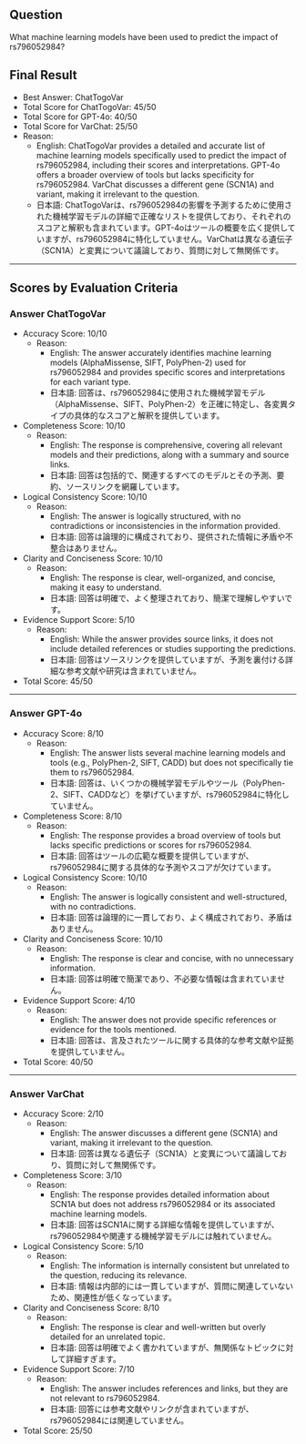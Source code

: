 ## Question

What machine learning models have been used to predict the impact of rs796052984?

## Final Result

- Best Answer: ChatTogoVar
- Total Score for ChatTogoVar: 45/50
- Total Score for GPT-4o: 40/50
- Total Score for VarChat: 25/50
- Reason:
  - English: ChatTogoVar provides a detailed and accurate list of machine learning models specifically used to predict the impact of rs796052984, including their scores and interpretations. GPT-4o offers a broader overview of tools but lacks specificity for rs796052984. VarChat discusses a different gene (SCN1A) and variant, making it irrelevant to the question.
  - 日本語: ChatTogoVarは、rs796052984の影響を予測するために使用された機械学習モデルの詳細で正確なリストを提供しており、それぞれのスコアと解釈も含まれています。GPT-4oはツールの概要を広く提供していますが、rs796052984に特化していません。VarChatは異なる遺伝子（SCN1A）と変異について議論しており、質問に対して無関係です。

---

## Scores by Evaluation Criteria

### Answer ChatTogoVar
- Accuracy Score: 10/10
  - Reason: 
    - English: The answer accurately identifies machine learning models (AlphaMissense, SIFT, PolyPhen-2) used for rs796052984 and provides specific scores and interpretations for each variant type.
    - 日本語: 回答は、rs796052984に使用された機械学習モデル（AlphaMissense、SIFT、PolyPhen-2）を正確に特定し、各変異タイプの具体的なスコアと解釈を提供しています。
- Completeness Score: 10/10
  - Reason: 
    - English: The response is comprehensive, covering all relevant models and their predictions, along with a summary and source links.
    - 日本語: 回答は包括的で、関連するすべてのモデルとその予測、要約、ソースリンクを網羅しています。
- Logical Consistency Score: 10/10
  - Reason: 
    - English: The answer is logically structured, with no contradictions or inconsistencies in the information provided.
    - 日本語: 回答は論理的に構成されており、提供された情報に矛盾や不整合はありません。
- Clarity and Conciseness Score: 10/10
  - Reason: 
    - English: The response is clear, well-organized, and concise, making it easy to understand.
    - 日本語: 回答は明確で、よく整理されており、簡潔で理解しやすいです。
- Evidence Support Score: 5/10
  - Reason: 
    - English: While the answer provides source links, it does not include detailed references or studies supporting the predictions.
    - 日本語: 回答はソースリンクを提供していますが、予測を裏付ける詳細な参考文献や研究は含まれていません。
- Total Score: 45/50

---

### Answer GPT-4o
- Accuracy Score: 8/10
  - Reason: 
    - English: The answer lists several machine learning models and tools (e.g., PolyPhen-2, SIFT, CADD) but does not specifically tie them to rs796052984.
    - 日本語: 回答は、いくつかの機械学習モデルやツール（PolyPhen-2、SIFT、CADDなど）を挙げていますが、rs796052984に特化していません。
- Completeness Score: 8/10
  - Reason: 
    - English: The response provides a broad overview of tools but lacks specific predictions or scores for rs796052984.
    - 日本語: 回答はツールの広範な概要を提供していますが、rs796052984に関する具体的な予測やスコアが欠けています。
- Logical Consistency Score: 10/10
  - Reason: 
    - English: The answer is logically consistent and well-structured, with no contradictions.
    - 日本語: 回答は論理的に一貫しており、よく構成されており、矛盾はありません。
- Clarity and Conciseness Score: 10/10
  - Reason: 
    - English: The response is clear and concise, with no unnecessary information.
    - 日本語: 回答は明確で簡潔であり、不必要な情報は含まれていません。
- Evidence Support Score: 4/10
  - Reason: 
    - English: The answer does not provide specific references or evidence for the tools mentioned.
    - 日本語: 回答は、言及されたツールに関する具体的な参考文献や証拠を提供していません。
- Total Score: 40/50

---

### Answer VarChat
- Accuracy Score: 2/10
  - Reason: 
    - English: The answer discusses a different gene (SCN1A) and variant, making it irrelevant to the question.
    - 日本語: 回答は異なる遺伝子（SCN1A）と変異について議論しており、質問に対して無関係です。
- Completeness Score: 3/10
  - Reason: 
    - English: The response provides detailed information about SCN1A but does not address rs796052984 or its associated machine learning models.
    - 日本語: 回答はSCN1Aに関する詳細な情報を提供していますが、rs796052984や関連する機械学習モデルには触れていません。
- Logical Consistency Score: 5/10
  - Reason: 
    - English: The information is internally consistent but unrelated to the question, reducing its relevance.
    - 日本語: 情報は内部的には一貫していますが、質問に関連していないため、関連性が低くなっています。
- Clarity and Conciseness Score: 8/10
  - Reason: 
    - English: The response is clear and well-written but overly detailed for an unrelated topic.
    - 日本語: 回答は明確でよく書かれていますが、無関係なトピックに対して詳細すぎます。
- Evidence Support Score: 7/10
  - Reason: 
    - English: The answer includes references and links, but they are not relevant to rs796052984.
    - 日本語: 回答には参考文献やリンクが含まれていますが、rs796052984には関連していません。
- Total Score: 25/50